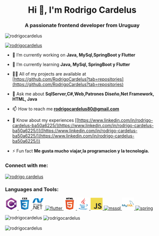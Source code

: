 <h1 align="center">Hi 👋, I'm Rodrigo Cardelus</h1>
<h3 align="center">A passionate frontend developer from Uruguay</h3>

<p align="left"> <img src="https://komarev.com/ghpvc/?username=rodrigocardelus&label=Profile%20views&color=0e75b6&style=flat" alt="rodrigocardelus" /> </p>

<p align="left"> <a href="https://github.com/ryo-ma/github-profile-trophy"><img src="https://github-profile-trophy.vercel.app/?username=rodrigocardelus" alt="rodrigocardelus" /></a> </p>

- 🔭 I’m currently working on **Java, MySql,SpringBoot y Flutter**

- 🌱 I’m currently learning **Java, MySql, SpringBoot y Flutter**

- 👨‍💻 All of my projects are available at [https://github.com/RodrigoCardelus?tab=repositories](https://github.com/RodrigoCardelus?tab=repositories)

- 💬 Ask me about **SqlServer,C#,Web,Patrones Diseño,Net Framework, HTML, Java**

- 📫 How to reach me **rodrigocardelus80@gmail.com**

- 📄 Know about my experiences [[https://www.linkedin.com/in/rodrigo-cardelus-ba50a6225/](https://www.linkedin.com/in/rodrigo-cardelus-ba50a6225/)]([https://www.linkedin.com/in/rodrigo-cardelus-ba50a6225/](https://www.linkedin.com/in/rodrigo-cardelus-ba50a6225/))

- ⚡ Fun fact **Me gusta mucho viajar,la programacion y la tecnologia.**

<h3 align="left">Connect with me:</h3>
<p align="left">
<a href="https://linkedin.com/in/rodrigo cardelus" target="blank"><img align="center" src="https://raw.githubusercontent.com/rahuldkjain/github-profile-readme-generator/master/src/images/icons/Social/linked-in-alt.svg" alt="rodrigo cardelus" height="30" width="40" /></a>
</p>

<h3 align="left">Languages and Tools:</h3>
<p align="left"> <a href="https://www.w3schools.com/cs/" target="_blank" rel="noreferrer"> <img src="https://raw.githubusercontent.com/devicons/devicon/master/icons/csharp/csharp-original.svg" alt="csharp" width="40" height="40"/> </a> <a href="https://www.w3schools.com/css/" target="_blank" rel="noreferrer"> <img src="https://raw.githubusercontent.com/devicons/devicon/master/icons/css3/css3-original-wordmark.svg" alt="css3" width="40" height="40"/> </a> <a href="https://dotnet.microsoft.com/" target="_blank" rel="noreferrer"> <img src="https://raw.githubusercontent.com/devicons/devicon/master/icons/dot-net/dot-net-original-wordmark.svg" alt="dotnet" width="40" height="40"/> </a> <a href="https://flutter.dev" target="_blank" rel="noreferrer"> <img src="https://www.vectorlogo.zone/logos/flutterio/flutterio-icon.svg" alt="flutter" width="40" height="40"/> </a> <a href="https://www.w3.org/html/" target="_blank" rel="noreferrer"> <img src="https://raw.githubusercontent.com/devicons/devicon/master/icons/html5/html5-original-wordmark.svg" alt="html5" width="40" height="40"/> </a> <a href="https://www.java.com" target="_blank" rel="noreferrer"> <img src="https://raw.githubusercontent.com/devicons/devicon/master/icons/java/java-original.svg" alt="java" width="40" height="40"/> </a> <a href="https://developer.mozilla.org/en-US/docs/Web/JavaScript" target="_blank" rel="noreferrer"> <img src="https://raw.githubusercontent.com/devicons/devicon/master/icons/javascript/javascript-original.svg" alt="javascript" width="40" height="40"/> </a> <a href="https://www.microsoft.com/en-us/sql-server" target="_blank" rel="noreferrer"> <img src="https://www.svgrepo.com/show/303229/microsoft-sql-server-logo.svg" alt="mssql" width="40" height="40"/> </a> <a href="https://www.mysql.com/" target="_blank" rel="noreferrer"> <img src="https://raw.githubusercontent.com/devicons/devicon/master/icons/mysql/mysql-original-wordmark.svg" alt="mysql" width="40" height="40"/> </a> <a href="https://spring.io/" target="_blank" rel="noreferrer"> <img src="https://www.vectorlogo.zone/logos/springio/springio-icon.svg" alt="spring" width="40" height="40"/> </a> </p>

<p><img align="left" src="https://github-readme-stats.vercel.app/api/top-langs?username=rodrigocardelus&show_icons=true&locale=en&layout=compact" alt="rodrigocardelus" /></p>

<p>&nbsp;<img align="center" src="https://github-readme-stats.vercel.app/api?username=rodrigocardelus&show_icons=true&locale=en" alt="rodrigocardelus" /></p>

<p><img align="center" src="https://github-readme-streak-stats.herokuapp.com/?user=rodrigocardelus&" alt="rodrigocardelus" /></p>
